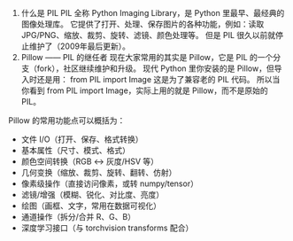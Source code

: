 1. 什么是 PIL
PIL 全称 Python Imaging Library，是 Python 里最早、最经典的 图像处理库。
它提供了打开、处理、保存图片的各种功能，例如：读取 JPG/PNG、缩放、裁剪、旋转、滤镜、颜色处理等。
但是 PIL 很久以前就停止维护了（2009年最后更新）。
2. Pillow —— PIL 的继任者
现在大家常用的其实是 Pillow，它是 PIL 的一个分支（fork），社区继续维护和升级。
现代 Python 里你安装的是 Pillow，但导入时还是用：
from PIL import Image
这是为了兼容老的 PIL 代码。
所以当你看到 from PIL import Image，实际上用的就是 Pillow，而不是原始的 PIL。

Pillow 的常用功能点可以概括为：
- 文件 I/O（打开、保存、格式转换）
- 基本属性（尺寸、模式、格式）
- 颜色空间转换（RGB ↔ 灰度/HSV 等）
- 几何变换（缩放、裁剪、旋转、翻转、仿射）
- 像素级操作（直接访问像素，或转 numpy/tensor）
- 滤镜/增强（模糊、锐化、对比度、亮度）
- 绘图（画框、文字，常用在数据可视化）
- 通道操作（拆分/合并 R、G、B）
- 深度学习接口（与 torchvision transforms 配合）

```
```